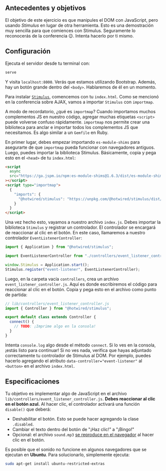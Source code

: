 ## Antecedentes y objetivos

El objetivo de este ejercicio es que manipules el DOM con JavaScript, pero usando _Stimulus_ en lugar de otra herramienta. Esto es una demostración muy sencilla para que comiences con Stimulus. Seguramente lo reconocerás de la conferencia 😉. Intenta hacerlo por ti mismo.

## Configuración

Ejecuta el servidor desde tu terminal con:

```bash
serve
```

Y visita `localhost:8000`. Verás que estamos utilizando Bootstrap. Además, hay un botón grande dentro del `<body>`. Hablaremos de él en un momento.

Para instalar [`Stimulus`](https://stimulus.hotwired.dev/handbook/installing), comencemos con tu `index.html`. Como se mencionó en la conferencia sobre AJAX, vamos a importar `Stimulus` con `importmap`.

A modo de recordatorio, ¿qué es `importmap`? Cuando importamos muchos complementos JS en nuestro código, agregar muchas etiquetas `<script>` puede volverse confuso rápidamente. `importmap` nos permite crear una biblioteca para anclar e importar todos los complementos JS que necesitamos. Es algo similar a un `Gemfile` en Ruby.

En primer lugar, debes empezar importando `es-module-shims` para asegurarte de que `importmap` pueda funcionar con navegadores antiguos. Luego, puedes importar la biblioteca Stimulus. Básicamente, copia y pega esto en el `<head>` de tu `index.html`:

```html
<script
  async
  src="https://ga.jspm.io/npm:es-module-shims@1.6.3/dist/es-module-shims.js"
></script>
<script type="importmap">
  {
    "imports": {
      "@hotwired/stimulus": "https://unpkg.com/@hotwired/stimulus/dist/stimulus.js"
    }
  }
</script>
```

Una vez hecho esto, vayamos a nuestro archivo `index.js`. Debes importar la biblioteca `Stimulus` y registrar un controlador. El controlador se encargará de reaccionar al clic en el botón. En este caso, llamaremos a nuestro controlador `EventListenerController`:

```javascript
import { Application } from "@hotwired/stimulus";

import EventListenerController from "./controllers/event_listener_controller.js";

window.Stimulus = Application.start();
Stimulus.register("event-listener", EventListenerController);
```

Luego, en la carpeta vacía `controllers`, crea un archivo `event_listener_controller.js`. Aquí es donde escribiremos el código para reaccionar al clic en el botón. Copia y pega esto en el archivo como punto de partida:

```javascript
// lib/controllers/event_listener_controller.js
import { Controller } from "@hotwired/stimulus";

export default class extends Controller {
  connect() {
    // TODO: ¡Imprime algo en la consola!
  }
}
```

Intenta `console.log` algo desde el método `connect`. Si lo ves en la consola, ¡estás listo para continuar! Si no ves nada, verifica que hayas adjuntado correctamente tu controlador de Stimulus al DOM. Por ejemplo, puedes hacerlo agregando el atributo `data-controller="event-listener"` al `<button>` en el archivo `index.html`.

## Especificaciones

Tu objetivo es implementar algo de JavaScript en el archivo `lib/controllers/event_listener_controller.js`. **Debes reaccionar al clic en el botón azul.** Al hacer clic, el controlador activará una función `disable()` que deberá:

- Deshabilitar el botón. Esto se puede hacer agregando la clase `.disabled`.
- Cambiar el texto dentro del botón de "¡Haz clic!" a "¡Bingo!"
- Opcional: el archivo `sound.mp3` [se reproduce en el navegador](https://stackoverflow.com/questions/9419263/playing-audio-with-javascript) al hacer clic en el botón.

Es posible que el sonido no funcione en algunos navegadores que se ejecutan en **Ubuntu**. Para solucionarlo, simplemente ejecuta:

```bash
sudo apt-get install ubuntu-restricted-extras
```
